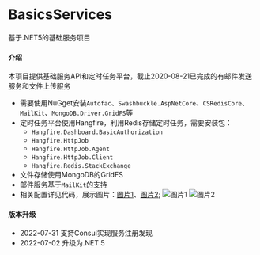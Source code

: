 # BasicsServices
基于.NET5的基础服务项目

#### 介绍

本项目提供基础服务API和定时任务平台，截止2020-08-21已完成的有邮件发送服务和文件上传服务

* 需要使用NuGget安装`Autofac`、`Swashbuckle.AspNetCore`、`CSRedisCore`、`MailKit`、`MongoDB.Driver.GridFS`等
* 定时任务平台使用Hangfire，利用Redis存储定时任务，需要安装包：
  - `Hangfire.Dashboard.BasicAuthorization`
  - `Hangfire.HttpJob`
  - `Hangfire.HttpJob.Agent`
  - `Hangfire.HttpJob.Client`
  - `Hangfire.Redis.StackExchange`
* 文件存储使用MongoDB的GridFS
* 邮件服务基于`MailKit`的支持
* 相关配置详见代码，展示图片：[图片1](https://note.youdao.com/yws/res/8730/WEBRESOURCE7fe0af4d127654c3235ab55bd519191a)、[图片2](http://note.youdao.com/yws/res/8732/WEBRESOURCE3c00713e9d25fa4711aa3fe9a799ca7f);
  ![图片1](https://note.youdao.com/yws/res/8730/WEBRESOURCE7fe0af4d127654c3235ab55bd519191a)
  ![图片2](http://note.youdao.com/yws/res/8732/WEBRESOURCE3c00713e9d25fa4711aa3fe9a799ca7f)

#### 版本升级

* 2022-07-31 支持Consul实现服务注册发现
* 2022-07-02 升级为.NET 5
